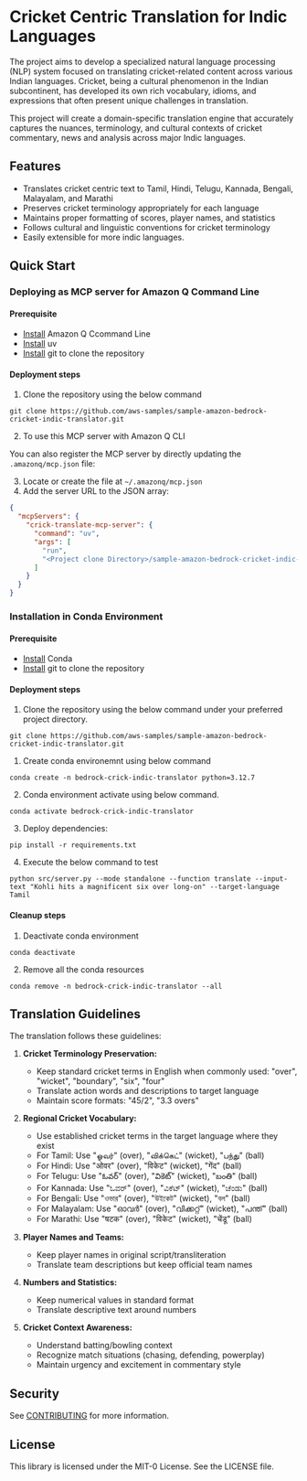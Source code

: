 # Cricket Centric Translation for Indic Languages

The project aims to develop a specialized natural language processing (NLP) system focused on translating cricket-related content across various Indian languages. Cricket, being a cultural phenomenon in the Indian subcontinent, has developed its own rich vocabulary, idioms, and expressions that often present unique challenges in translation.

This project will create a domain-specific translation engine that accurately captures the nuances, terminology, and cultural contexts of cricket commentary, news and analysis across major Indic languages.

## Features

- Translates cricket centric text to Tamil, Hindi, Telugu, Kannada, Bengali, Malayalam, and Marathi
- Preserves cricket terminology appropriately for each language
- Maintains proper formatting of scores, player names, and statistics
- Follows cultural and linguistic conventions for cricket terminology
- Easily extensible for more indic languages.

## Quick Start

### Deploying as MCP server for Amazon Q Command Line

#### Prerequisite

- [Install](https://docs.aws.amazon.com/amazonq/latest/qdeveloper-ug/command-line-installing.html) Amazon Q Ccommand Line 
- [Install](https://docs.astral.sh/uv/getting-started/installation/) uv
- [Install](https://git-scm.com/book/en/v2/Getting-Started-Installing-Git) git to clone the repository

#### Deployment steps

1. Clone the repository using the below command

```
git clone https://github.com/aws-samples/sample-amazon-bedrock-cricket-indic-translator.git
```

2. To use this MCP server with Amazon Q CLI

You can also register the MCP server by directly updating the `.amazonq/mcp.json` file:

3. Locate or create the file at `~/.amazonq/mcp.json`
4. Add the server URL to the JSON array:

```json
{
  "mcpServers": {
    "crick-translate-mcp-server": {
      "command": "uv",
      "args": [
        "run",
        "<Project clone Directory>/sample-amazon-bedrock-cricket-indic-translator/src/server.py"
      ]
    }
  }
}

```

### Installation in Conda Environment

#### Prerequisite

- [Install](https://docs.conda.io/projects/conda/en/stable/user-guide/install/index.html) Conda 
- [Install](https://git-scm.com/book/en/v2/Getting-Started-Installing-Git) git to clone the repository

#### Deployment steps

1. Clone the repository using the below command under your preferred project directory.

```
git clone https://github.com/aws-samples/sample-amazon-bedrock-cricket-indic-translator.git
```

1. Create conda environemnt using below command

```
conda create -n bedrock-crick-indic-translator python=3.12.7
```
2. Conda environment activate using below command.

```
conda activate bedrock-crick-indic-translator
```

3. Deploy dependencies:

```
pip install -r requirements.txt
```

4. Execute the below command to test

```
python src/server.py --mode standalone --function translate --input-text "Kohli hits a magnificent six over long-on" --target-language Tamil
```

#### Cleanup steps

1. Deactivate conda environment

```
conda deactivate 
```

2. Remove all the conda resources

```
conda remove -n bedrock-crick-indic-translator --all
```

## Translation Guidelines

The translation follows these guidelines:

1. **Cricket Terminology Preservation:**
   - Keep standard cricket terms in English when commonly used: "over", "wicket", "boundary", "six", "four"
   - Translate action words and descriptions to target language
   - Maintain score formats: "45/2", "3.3 overs"

2. **Regional Cricket Vocabulary:**
   - Use established cricket terms in the target language where they exist
   - For Tamil: Use "ஓவர்" (over), "விக்கெட்" (wicket), "பந்து" (ball)
   - For Hindi: Use "ओवर" (over), "विकेट" (wicket), "गेंद" (ball)
   - For Telugu: Use "ఓవర్" (over), "వికెట్" (wicket), "బంతి" (ball)
   - For Kannada: Use "ಓವರ್" (over), "ವಿಕೆಟ್" (wicket), "ಚೆಂಡು" (ball)
   - For Bengali: Use "ওভার" (over), "উইকেট" (wicket), "বল" (ball)
   - For Malayalam: Use "ഓവർ" (over), "വിക്കറ്റ്" (wicket), "പന്ത്" (ball)
   - For Marathi: Use "षटक" (over), "विकेट" (wicket), "चेंडू" (ball)

3. **Player Names and Teams:**
   - Keep player names in original script/transliteration
   - Translate team descriptions but keep official team names

4. **Numbers and Statistics:**
   - Keep numerical values in standard format
   - Translate descriptive text around numbers

5. **Cricket Context Awareness:**
   - Understand batting/bowling context
   - Recognize match situations (chasing, defending, powerplay)
   - Maintain urgency and excitement in commentary style

## Security

See [CONTRIBUTING](CONTRIBUTING.md#security-issue-notifications) for more information.

## License

This library is licensed under the MIT-0 License. See the LICENSE file.


